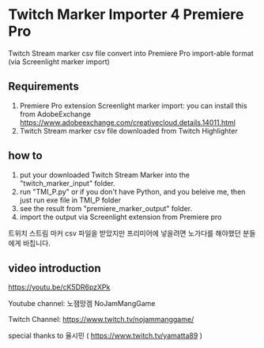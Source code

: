 # Twitch Marker Importer 4 Premiere Pro
Twitch Stream marker csv file convert into Premiere Pro import-able format (via Screenlight marker import)

## Requirements 
1. Premiere Pro extension Screenlight marker import: you can install this from AdobeExchange https://www.adobeexchange.com/creativecloud.details.14011.html 
2. Twitch Stream marker csv file downloaded from Twitch Highlighter

## how to 
1. put your downloaded Twitch Stream Marker into the "twitch_marker_input" folder.
2. run "TMI_P.py" or if you don't have Python, and you beleive me, then just run exe file in TMI_P folder
3. see the result from "premiere_marker_output" folder.
4. import the output via Screenlight extension from Premiere pro

트위치 스트림 마커 csv 파일을 받았지만 프리미어에 넣을려면 노가다를 해야했던 분들에게 바칩니다.

## video introduction
https://youtu.be/cK5DR6pzXPk

Youtube channel: 노잼망겜 NoJamMangGame

Twitch Channel: https://www.twitch.tv/nojammanggame/

special thanks to 율시민 ( https://www.twitch.tv/yamatta89 )

